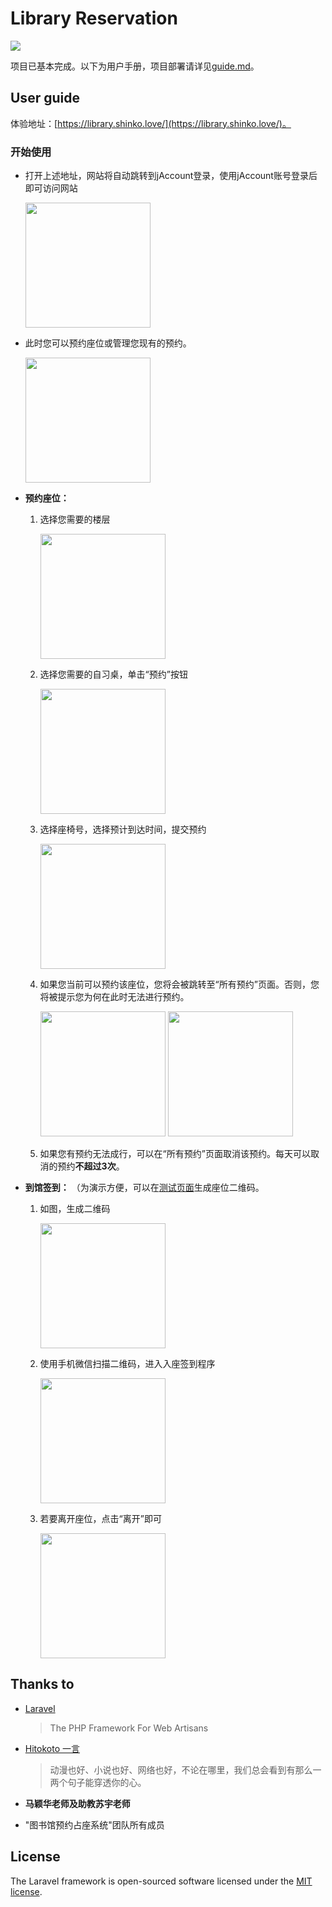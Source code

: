 # Library Reservation
![](https://api.travis-ci.org/SE407-2017/FinalProject-library-seats-reservation.svg?branch=master)

项目已基本完成。以下为用户手册，项目部署请详见[guide.md](guide.md)。
## User guide
体验地址：[https://library.shinko.love/](https://library.shinko.love/)。

### 开始使用
* 打开上述地址，网站将自动跳转到jAccount登录，使用jAccount账号登录后即可访问网站

    <img src="https://user-images.githubusercontent.com/7235968/33252194-99025d32-d377-11e7-8c60-751756ab77c2.png" height="200" />

* 此时您可以预约座位或管理您现有的预约。

    <img src="https://user-images.githubusercontent.com/7235968/33252228-c351b6b4-d377-11e7-9f2f-2fc0a3ce04f6.png" height="200" />

* **预约座位：**
    1. 选择您需要的楼层
    
        <img src="https://user-images.githubusercontent.com/7235968/33252289-24ccf548-d378-11e7-88f1-87c2ecbe016f.png" height="200" />
    
    2. 选择您需要的自习桌，单击“预约”按钮
        
        <img src="https://user-images.githubusercontent.com/7235968/33252313-690e77f4-d378-11e7-8d38-17c3c50d51fb.png" height="200" />
    
    3. 选择座椅号，选择预计到达时间，提交预约
    
        <img src="https://user-images.githubusercontent.com/7235968/33252360-ad7b1aa0-d378-11e7-844d-62a045bb811e.png" height="200" />

    4. 如果您当前可以预约该座位，您将会被跳转至“所有预约”页面。否则，您将被提示您为何在此时无法进行预约。
    
        <img src="https://user-images.githubusercontent.com/7235968/33252880-b04cc7d0-d37b-11e7-8b42-2d315e0c81b8.png" height="200" />
    
        <img src="https://user-images.githubusercontent.com/7235968/33252901-ceae822c-d37b-11e7-8a13-e4046740fa86.png" height="200" />

    5. 如果您有预约无法成行，可以在“所有预约”页面取消该预约。每天可以取消的预约**不超过3次**。

* **到馆签到：**
    （为演示方便，可以在[测试页面](https://library.shinko.love/test/qr/)生成座位二维码。
    1. 如图，生成二维码
    
        <img src="https://user-images.githubusercontent.com/7235968/33253006-5dee7852-d37c-11e7-903c-f54a39a3970e.png" height="200" />

    2. 使用手机微信扫描二维码，进入入座签到程序
    
        <img src="https://user-images.githubusercontent.com/7235968/33253077-c2b59c3e-d37c-11e7-86ef-b7fefacf5562.png" height="200" />

    3. 若要离开座位，点击“离开”即可
    
        <img src="https://user-images.githubusercontent.com/7235968/33253126-ea012b64-d37c-11e7-9894-31f81847a005.png" height="200" />


## Thanks to
* [Laravel](https://laravel.com/)
    > The PHP Framework For Web Artisans

* [Hitokoto 一言](http://hitokoto.cn)
    > 动漫也好、小说也好、网络也好，不论在哪里，我们总会看到有那么一两个句子能穿透你的心。

* **马颖华老师及助教苏宇老师**

* "图书馆预约占座系统"团队所有成员
## License

The Laravel framework is open-sourced software licensed under the [MIT license](http://opensource.org/licenses/MIT).
